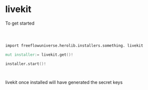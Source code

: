 # livekit



To get started

```v



import freeflowuniverse.herolib.installers.something. livekit

mut installer:= livekit.get()!

installer.start()!




```

livekit once installed will have generated the secret keys